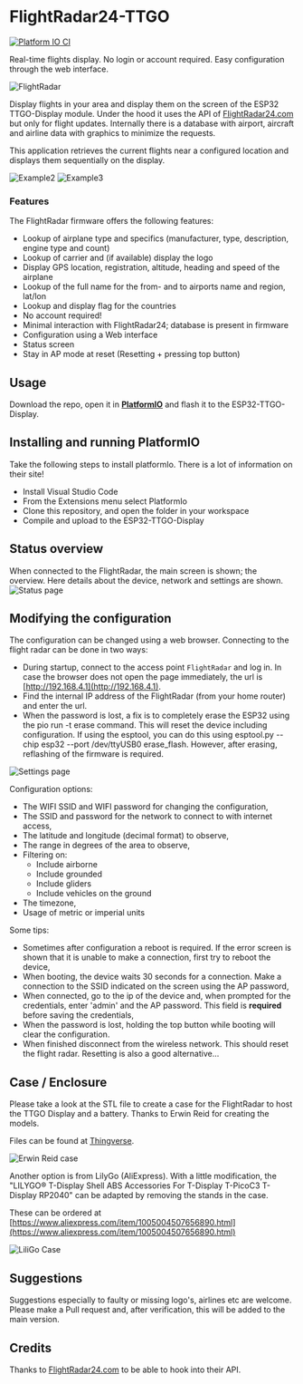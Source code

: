 # FlightRadar24-TTGO

[![Platform IO CI](https://github.com/rzeldent/esp32-flightradar24-ttgo/actions/workflows/main.yml/badge.svg)](https://github.com/rzeldent/esp32-flightradar24-ttgo/actions/workflows/main.yml)

Real-time flights display. No login or account required.
Easy configuration through the web interface.

![FlightRadar](assets/20220909_221059.jpg)

Display flights in your area and display them on the screen of the ESP32 TTGO-Display module.
Under the hood it uses the API of [FlightRadar24.com](https://www.flightradar24.com/) but only for flight updates.
Internally there is a database with airport, aircraft and airline data with graphics to minimize the requests.

This application retrieves the current flights near a configured location and displays them sequentially on the display.

![Example2](assets/20220909_221101.jpg)
![Example3](assets/20220909_221104.jpg)

### Features
The FlightRadar firmware offers the following features:
- Lookup of airplane type and specifics (manufacturer, type, description, engine type and count)
- Lookup of carrier and (if available) display the logo
- Display GPS location, registration,  altitude, heading and speed of the airplane
- Lookup of the full name for the from- and to airports name and region, lat/lon
- Lookup and display flag for the countries
- No account required!
- Minimal interaction with FlightRadar24; database is present in firmware
- Configuration using a Web interface
- Status screen
- Stay in AP mode at reset (Resetting + pressing top button)

## Usage
Download the repo, open it in [**PlatformIO**](https://platformio.org/) and flash it to the ESP32-TTGO-Display.

## Installing and running PlatformIO
Take the following steps to install platformIo. There is a lot of information on their site!
- Install Visual Studio Code
- From the Extensions menu select PlatformIo
- Clone this repository, and open the folder in your workspace
- Compile and upload to the ESP32-TTGO-Display

## Status overview
When connected to the FlightRadar, the main screen is shown; the overview.
Here details about the device, network and settings are shown.
![Status page](assets/status.png)

## Modifying the configuration
The configuration can be changed using a web browser. Connecting to the flight radar can be done in two ways:
- During startup, connect to the access point ```FlightRadar``` and log in. In case the browser does not open the page immediately, the url is [http://192.168.4.1](http://192.168.4.1).
- Find the internal IP address of the FlightRadar (from your home router) and enter the url.
- When the password is lost, a fix is to completely erase the ESP32 using the pio run -t erase command.
  This will reset the device including configuration.
  If using the esptool, you can do this using esptool.py --chip esp32 --port /dev/ttyUSB0 erase_flash.
  However, after erasing, reflashing of the firmware is required.

![Settings page](assets/configuration.png)

Configuration options:
- The WIFI SSID and WIFI password for changing the configuration,
- The SSID and password for the network to connect to with internet access,
- The latitude and longitude (decimal format) to observe,
- The range in degrees of the area to observe,
- Filtering on:
  - Include airborne
  - Include grounded
  - Include gliders
  - Include vehicles on the ground
- The timezone,
- Usage of metric or imperial units

Some tips:
- Sometimes after configuration a reboot is required. If the error screen is shown that it is unable to make a connection, first try to reboot the device,
- When booting, the device waits 30 seconds for a connection. Make a connection to the SSID indicated on the screen using the AP password,
- When connected, go to the ip of the device and, when prompted for the credentials, enter 'admin' and the AP password. This field is **required** before saving the credentials,
- When the password is lost, holding the top button while booting will clear the configuration.
- When finished disconnect from the wireless network. This should reset the flight radar. Resetting is also a good alternative...

## Case / Enclosure
Please take a look at the STL file to create a case for the FlightRadar to host the TTGO Display and a battery.
Thanks to Erwin Reid for creating the models.

Files can be found at [Thingverse](https://www.thingiverse.com/thing:5412296/files).

![Erwin Reid case](assets/featured_preview_capture.jpg)

Another option is from LilyGo (AliExpress).
With a little modification, the "LILYGO® T-Display Shell ABS Accessories For T-Display T-PicoC3 T-Display RP2040" can be adapted by removing the stands in the case.

These can be ordered at [https://www.aliexpress.com/item/1005004507656890.html](https://www.aliexpress.com/item/1005004507656890.html)

![LiliGo Case](assets/S6573ff3851164766ab1a3648b04ba30b1.jpg)

## Suggestions
Suggestions especially to faulty or missing logo's, airlines etc are welcome. Please make a Pull request and, after verification, this will be added to the main version.

## Credits
Thanks to [FlightRadar24.com](https://www.flightradar24.com/) to be able to hook into their API.
